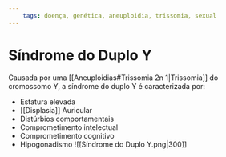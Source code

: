 ```yaml
---
	tags: doença, genética, aneuploidia, trissomia, sexual
---
```

# Síndrome do Duplo Y
Causada por uma [[Aneuploidias#Trissomia 2n 1|Trissomia]] do cromossomo Y, a síndrome do duplo Y é caracterizada por:
- Estatura elevada
- [[Displasia]] Auricular
- Distúrbios comportamentais
- Comprometimento intelectual
- Comprometimento cognitivo
- Hipogonadismo
![[Síndrome do Duplo Y.png|300]]
